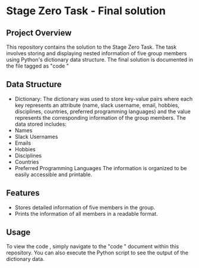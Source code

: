 # Stage Zero Task - Final solution
## Project Overview
This repository contains the solution to the Stage Zero Task.
The task involves storing and displaying nested information of five group members using Python's dictionary data structure.
The final solution  is documented in the file tagged as "code "
## Data Structure
- Dictionary: The dictionary was used to store key-value pairs where each key represents an attribute (name, slack username, email, hobbies, disciplines, countries, preferred programming languages) and the value represents the corresponding information of the group members.
The data stored includes:
- Names
- Slack Usernames
- Emails
- Hobbies
- Disciplines
- Countries
- Preferred Programming Languages
The information is organized to be easily accessible and printable.
## Features
- Stores detailed information of five members in the group.
- Prints the information of all members in a readable format.
## Usage
To view the code , simply navigate to the "code " document within this repository. You can also execute the Python script to see the output of the dictionary data.

